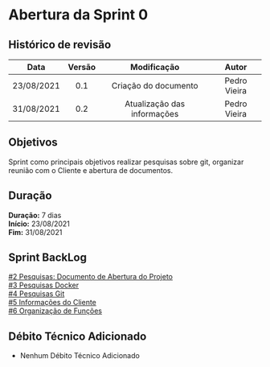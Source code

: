 # Abertura da Sprint 0

## Histórico de revisão

| **Data** |  **Versão** | **Modificação**  |  **Autor** |
|:-:|:-:|:-:|:-:|
|    23/08/2021   |  0.1 | Criação do documento  | Pedro Vieira |
|    31/08/2021   |  0.2 | Atualização das informações  | Pedro Vieira |

## Objetivos

Sprint como principais objetivos realizar pesquisas sobre git, organizar reunião com o Cliente e abertura de documentos.

## Duração

**Duração:** 7 dias
<br>
**Início:** 23/08/2021
<br>
**Fim:** 31/08/2021

## Sprint BackLog

[#2 Pesquisas: Documento de Abertura do Projeto](https://github.com/fga-eps-mds/2021-1-hospitalar/issues/2)
<br>
[#3 Pesquisas Docker](https://github.com/fga-eps-mds/2021-1-hospitalar/issues/3)
<br>
[#4 Pesquisas Git](https://github.com/fga-eps-mds/2021-1-hospitalar/issues/4)
<br>
[#5 Informações do Cliente](https://github.com/fga-eps-mds/2021-1-hospitalar/issues/5)
<br>
[#6 Organização de Funções](https://github.com/fga-eps-mds/2021-1-hospitalar/issues/6)

## Débito Técnico Adicionado
- Nenhum Débito Técnico Adicionado
